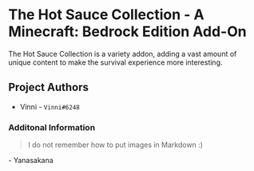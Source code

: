 # The Hot Sauce Collection - A Minecraft: Bedrock Edition Add-On

The Hot Sauce Collection is a variety addon, adding a vast amount of unique content to make the survival experience more interesting.

## Project Authors
- Vinni - `Vinni#6248`


### Additonal Information
> I do not remember how to put images in Markdown :)
> 
\- Yanasakana
